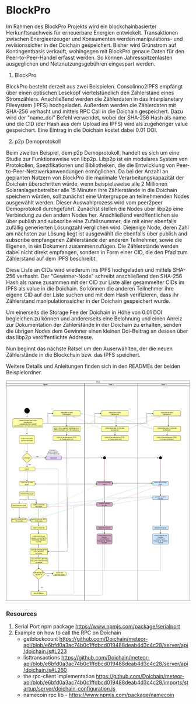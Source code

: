# BlockPro

Im Rahmen des BlockPro Projekts wird ein blockchainbasierter Herkunftsnachweis für erneuerbare Energien entwickelt. Transaktionen zwischen Energieerzeuger und Konsumenten werden manipulations- und revisionssicher in der Doichain gespeichert. Bisher wird Grünstrom auf Kontingentbasis verkauft, wohingegen mit BlockPro genaue Daten für den Peer-to-Peer-Handel erfasst werden. So können Jahresspitzenlasten ausgeglichen und Netznutzungsgebühren eingespart werden. 

1. BlockPro

BlockPro besteht derzeit aus zwei Beispielen. Consolinno2IPFS empfängt über einen optischen Lesekopf viertelstündlich den Zählerstand eines Stromzählers. Anschließend werden die Zählerdaten in das Interplanetary Filesystem (IPFS) hochgeladen. Außerdem werden die Zählerdaten mit SHA-256 verhasht und mittels RPC Call in die Doichain gespeichert. Dazu wird der "name_doi" Befehl verwendet, wobei der SHA-256 Hash als name und die CID (der Hash aus dem Upload ins IPFS) wird als zugehöriger value gespeichert. Eine Eintrag in die Doichain kostet dabei 0.01 DOI.

2. p2p Demoprotokoll

Beim zweiten Beispiel, dem p2p Demoprotokoll, handelt es sich um eine Studie zur Funktionsweise von libp2p. Libp2p ist ein modulares System von Protokollen, Spezifikationen und Bibliotheken, die die Entwicklung von Peer-to-Peer-Netzwerkanwendungen ermöglichen. Da bei der Anzahl an geplanten Nutzern von BlockPro die maximale Verarbeitungskapazität der Doichain überschritten würde, wenn beispielsweise alle 2 Millionen Solaranlagenbetreiber alle 15 Minuten ihre Zählerstände in die Doichain speichern würden, soll zunächst eine Untergruppe an teilnehmenden Nodes ausgewählt werden. Dieser Auswahlprozess wird vom peer2peer Demoprotokoll durchgeführt. Zunächst stellen die Nodes über libp2p eine Verbindung zu den andern Nodes her. Anschließend veröffentlichen sie über publish and subscribe eine Zufallsnummer, die mit einer ebenfalls zufällig generierten Lösungzahl verglichen wird. Diejenige Node, deren Zahl am nächsten zur Lösung liegt ist ausgewählt die ebenfalls über publish and subscribe empfangenen Zählerstände der anderen Teilnehmer, sowie die Eigenen, in ein Dokument zusammenzufügen. Die Zählerstände werden dabei nicht direkt empfangen, sondern in Form einer CID, die den Pfad zum Zählerstand auf dem IPFS beschreibt.

Diese Liste an CIDs wird wiederum ins IPFS hochgeladen und mittels SHA-256 verhasht. Der "Gewinner-Node" schreibt anschließend den SHA-256 Hash als name zusammen mit der CID zur Liste aller gesammelter CIDs im IPFS als value in die Doichain. So können die anderen Teilnehmer ihre eigene CID auf der Liste suchen und mit dem Hash verifizieren, dass ihr Zählerstand manipulationssicher in der Doichain gespeichert wurde. 

Um einerseits die Storage Fee der Doichain in Höhe von 0.01 DOI begleichen zu können und andererseits eine Belohnung und einen Anreiz zur Dokumentation der Zählerstände in der Doichain zu erhalten, senden die übrigen Nodes dem Gewinner einen kleinen Doi-Beitrag an dessen über das libp2p veröffentlichte Addresse. 

Nun beginnt das nächste Rätsel um den Auserwählten, der die neuen Zählerstände in die Blockchain bzw. das IPFS speichert. 

Weitere Details und Anleitungen finden sich in den READMEs der beiden Beispielordner.


<img
src="./images/Activity Diagram Libp2p.jpg"
raw=true
alt="Aktivitätsdiagramm zum Peer2Peer Demoprotokoll"
style="margin-right: 10px;"
/>


### Resources
1. Serial Port npm package https://www.npmjs.com/package/serialport
2. Example on how to call the RPC on Doichain 
    - getblockcount https://github.com/Doichain/meteor-api/blob/e6bfd0a3ac74b0c1ffdbcd019488deab4d3c4c28/server/api/doichain.js#L223
    - listtransactions https://github.com/Doichain/meteor-api/blob/e6bfd0a3ac74b0c1ffdbcd019488deab4d3c4c28/server/api/doichain.js#L260
    - the rpc-client implementation https://github.com/Doichain/meteor-api/blob/e6bfd0a3ac74b0c1ffdbcd019488deab4d3c4c28/imports/startup/server/doichain-configuration.js
    - namecoin rpc lib - https://www.npmjs.com/package/namecoin 